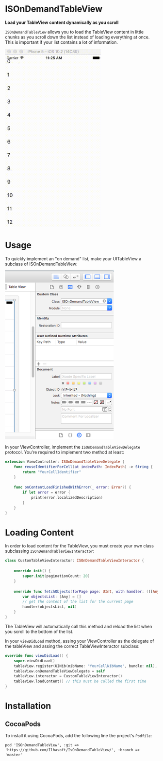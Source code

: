 # ISOnDemandTableView

**Load your TableView content dynamically as you scroll**

`ISOnDemandTableView` allows you to load the TableView content in little chunks as you scroll down the list instead of loading everything at once. This is important if your list contains a lot of information.

![](https://github.com/Ilhasoft/IsOnDemandTableView/blob/master/Resources/OnDemandTableView.gif)

# Usage

To quickly implement an "on demand" list, make your UITableView a subclass of ISOnDemandTableView:

![](https://github.com/Ilhasoft/IsOnDemandTableView/blob/master/Resources/usage01.png)

In your ViewController, implement the `ISOnDemandTableViewDelegate` protocol. You're required to implement two method at least:

```swift
extension ViewController: ISOnDemandTableViewDelegate {
    func reuseIdentifierForCell(at indexPath: IndexPath) -> String {
        return "YourCellIdentifier"
    }

    func onContentLoadFinishedWithError(_ error: Error?) {
        if let error = error {
            print(error.localizedDescription)
        }
    }
}
```

# Loading Content

In order to load content for the TableView, you must create your own class subclassing `ISOnDemandTableViewInteractor`:

```swift
class CustomTableViewInteractor: ISOnDemandTableViewInteractor {

    override init() {
        super.init(paginationCount: 20)
    }

    override func fetchObjects(forPage page: UInt, with handler: (([Any]?, Error?) -> Void)!) {
        var objectsList: [Any] = []
        // get the content of the list for the current page
        handler(objectsList, nil)
    }
}
```

The TableView will automatically call this method and reload the list when you scroll to the bottom of the list.

In your `viewDidLoad` method, assing your ViewController as the delegate of the tableView and assing the correct TableViewInteractor subclass:

```swift
override func viewDidLoad() {
    super.viewDidLoad()
    tableView.register(UINib(nibName: "YourCellNibName", bundle: nil), forCellReuseIdentifier: "YourCellIdentifier")
    tableView.onDemandTableViewDelegate = self
    tableView.interactor = CustomTableViewInteractor()
    tableView.loadContent() // this must be called the first time
}
```

# Installation

## CocoaPods

To install it using CocoaPods, add the following line the project's `Podfile`:

```
pod 'ISOnDemandTableView', :git => 'https://github.com/Ilhasoft/IsOnDemandTableView/', :branch => 'master'
```